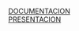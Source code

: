 [DOCUMENTACION](https://docs.google.com/document/d/1rRO03XvrpgeM_l2GgF08M1mCavjevqZ89-nTvHXqqcQ/edit?usp=sharing)  
[PRESENTACION](https://drive.google.com/file/d/1yzZAF9MLWThbt6D_rod1hAetq8Zrwkpv/view?usp=sharing)
